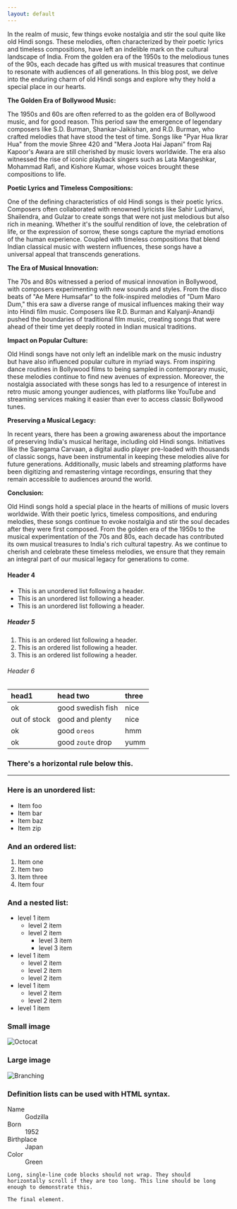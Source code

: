 ```yaml
---
layout: default
---
```



In the realm of music, few things evoke nostalgia and stir the soul quite like old Hindi songs. These melodies, often characterized by their poetic lyrics and timeless compositions, have left an indelible mark on the cultural landscape of India. From the golden era of the 1950s to the melodious tunes of the 90s, each decade has gifted us with musical treasures that continue to resonate with audiences of all generations. In this blog post, we delve into the enduring charm of old Hindi songs and explore why they hold a special place in our hearts.

**The Golden Era of Bollywood Music:**

The 1950s and 60s are often referred to as the golden era of Bollywood music, and for good reason. This period saw the emergence of legendary composers like S.D. Burman, Shankar-Jaikishan, and R.D. Burman, who crafted melodies that have stood the test of time. Songs like "Pyar Hua Ikrar Hua" from the movie Shree 420 and "Mera Joota Hai Japani" from Raj Kapoor's Awara are still cherished by music lovers worldwide. The era also witnessed the rise of iconic playback singers such as Lata Mangeshkar, Mohammad Rafi, and Kishore Kumar, whose voices brought these compositions to life.

**Poetic Lyrics and Timeless Compositions:**

One of the defining characteristics of old Hindi songs is their poetic lyrics. Composers often collaborated with renowned lyricists like Sahir Ludhianvi, Shailendra, and Gulzar to create songs that were not just melodious but also rich in meaning. Whether it's the soulful rendition of love, the celebration of life, or the expression of sorrow, these songs capture the myriad emotions of the human experience. Coupled with timeless compositions that blend Indian classical music with western influences, these songs have a universal appeal that transcends generations.

**The Era of Musical Innovation:**

The 70s and 80s witnessed a period of musical innovation in Bollywood, with composers experimenting with new sounds and styles. From the disco beats of "Ae Mere Humsafar" to the folk-inspired melodies of "Dum Maro Dum," this era saw a diverse range of musical influences making their way into Hindi film music. Composers like R.D. Burman and Kalyanji-Anandji pushed the boundaries of traditional film music, creating songs that were ahead of their time yet deeply rooted in Indian musical traditions.

**Impact on Popular Culture:**

Old Hindi songs have not only left an indelible mark on the music industry but have also influenced popular culture in myriad ways. From inspiring dance routines in Bollywood films to being sampled in contemporary music, these melodies continue to find new avenues of expression. Moreover, the nostalgia associated with these songs has led to a resurgence of interest in retro music among younger audiences, with platforms like YouTube and streaming services making it easier than ever to access classic Bollywood tunes.

**Preserving a Musical Legacy:**

In recent years, there has been a growing awareness about the importance of preserving India's musical heritage, including old Hindi songs. Initiatives like the Saregama Carvaan, a digital audio player pre-loaded with thousands of classic songs, have been instrumental in keeping these melodies alive for future generations. Additionally, music labels and streaming platforms have been digitizing and remastering vintage recordings, ensuring that they remain accessible to audiences around the world.

**Conclusion:**

Old Hindi songs hold a special place in the hearts of millions of music lovers worldwide. With their poetic lyrics, timeless compositions, and enduring melodies, these songs continue to evoke nostalgia and stir the soul decades after they were first composed. From the golden era of the 1950s to the musical experimentation of the 70s and 80s, each decade has contributed its own musical treasures to India's rich cultural tapestry. As we continue to cherish and celebrate these timeless melodies, we ensure that they remain an integral part of our musical legacy for generations to come.

#### Header 4

*   This is an unordered list following a header.
*   This is an unordered list following a header.
*   This is an unordered list following a header.

##### Header 5

1.  This is an ordered list following a header.
2.  This is an ordered list following a header.
3.  This is an ordered list following a header.

###### Header 6

| head1        | head two          | three |
|:-------------|:------------------|:------|
| ok           | good swedish fish | nice  |
| out of stock | good and plenty   | nice  |
| ok           | good `oreos`      | hmm   |
| ok           | good `zoute` drop | yumm  |

### There's a horizontal rule below this.

* * *

### Here is an unordered list:

*   Item foo
*   Item bar
*   Item baz
*   Item zip

### And an ordered list:

1.  Item one
1.  Item two
1.  Item three
1.  Item four

### And a nested list:

- level 1 item
  - level 2 item
  - level 2 item
    - level 3 item
    - level 3 item
- level 1 item
  - level 2 item
  - level 2 item
  - level 2 item
- level 1 item
  - level 2 item
  - level 2 item
- level 1 item

### Small image

![Octocat](https://github.githubassets.com/images/icons/emoji/octocat.png)

### Large image

![Branching](https://guides.github.com/activities/hello-world/branching.png)


### Definition lists can be used with HTML syntax.

<dl>
<dt>Name</dt>
<dd>Godzilla</dd>
<dt>Born</dt>
<dd>1952</dd>
<dt>Birthplace</dt>
<dd>Japan</dd>
<dt>Color</dt>
<dd>Green</dd>
</dl>

```
Long, single-line code blocks should not wrap. They should horizontally scroll if they are too long. This line should be long enough to demonstrate this.
```

```
The final element.
```
